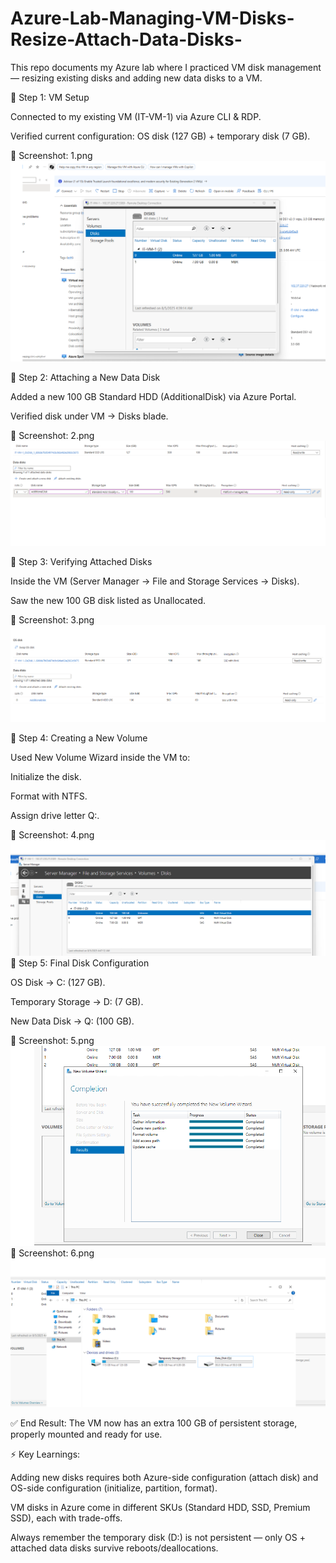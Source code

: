 # Azure-Lab-Managing-VM-Disks-Resize-Attach-Data-Disks-
This repo documents my Azure lab where I practiced VM disk management — resizing existing disks and adding new data disks to a VM.

🔹 Step 1: VM Setup

Connected to my existing VM (IT-VM-1) via Azure CLI & RDP.

Verified current configuration: OS disk (127 GB) + temporary disk (7 GB).

📸 Screenshot: 1.png
![Step 1](./Images/1.png)

🔹 Step 2: Attaching a New Data Disk

Added a new 100 GB Standard HDD (AdditionalDisk) via Azure Portal.

Verified disk under VM → Disks blade.

📸 Screenshot: 2.png
![Step 2](./Images/2.png)

🔹 Step 3: Verifying Attached Disks

Inside the VM (Server Manager → File and Storage Services → Disks).

Saw the new 100 GB disk listed as Unallocated.

📸 Screenshot: 3.png
![Step 3](./Images/3.png)

🔹 Step 4: Creating a New Volume

Used New Volume Wizard inside the VM to:

Initialize the disk.

Format with NTFS.

Assign drive letter Q:.

📸 Screenshot: 4.png
![Step 4](./Images/4.png)
🔹 Step 5: Final Disk Configuration

OS Disk → C: (127 GB).

Temporary Storage → D: (7 GB).

New Data Disk → Q: (100 GB).

📸 Screenshot: 5.png
![Step 5](./Images/5.png)
📸 Screenshot: 6.png
![Step 6](./Images/6.png)

✅ End Result:
The VM now has an extra 100 GB of persistent storage, properly mounted and ready for use.

⚡ Key Learnings:

Adding new disks requires both Azure-side configuration (attach disk) and OS-side configuration (initialize, partition, format).

VM disks in Azure come in different SKUs (Standard HDD, SSD, Premium SSD), each with trade-offs.

Always remember the temporary disk (D:) is not persistent — only OS + attached data disks survive reboots/deallocations.
